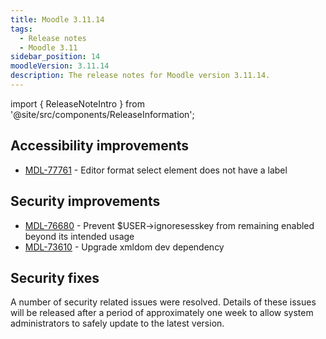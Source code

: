 ```yaml
---
title: Moodle 3.11.14
tags:
  - Release notes
  - Moodle 3.11
sidebar_position: 14
moodleVersion: 3.11.14
description: The release notes for Moodle version 3.11.14.
---
```


import { ReleaseNoteIntro } from '@site/src/components/ReleaseInformation';

<ReleaseNoteIntro releaseName={frontMatter.moodleVersion} />

## Accessibility improvements
<!-- cspell:disable -->
- [MDL-77761](https://tracker.moodle.org/browse/MDL-77761) - Editor format select element does not have a label
<!-- cspell:enable -->

## Security improvements
<!-- cspell:disable -->
- [MDL-76680](https://tracker.moodle.org/browse/MDL-76680) - Prevent $USER->ignoresesskey from remaining enabled beyond its intended usage
- [MDL-73610](https://tracker.moodle.org/browse/MDL-73610) - Upgrade xmldom dev dependency
<!-- cspell:enable -->

## Security fixes

A number of security related issues were resolved. Details of these issues will be released after a period of approximately one week to allow system administrators to safely update to the latest version.

